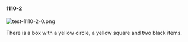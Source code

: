#### 1110-2
![test-1110-2-0.png](https://github.com/lil-lab/nlvr/raw/master/nlvr/test/images/2/test-1110-2-0.png "test-1110-2-0.png")

There is a box with a yellow circle, a yellow square and two black items.